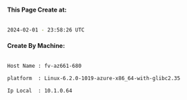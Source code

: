 
   
#### This Page Create at:

```bash

2024-02-01 - 23:58:26 UTC

```

#### Create By Machine:

```bash

Host Name : fv-az661-680

platform  : Linux-6.2.0-1019-azure-x86_64-with-glibc2.35

Ip Local  : 10.1.0.64

```

